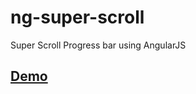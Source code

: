 ng-super-scroll
===============
Super Scroll Progress bar using AngularJS

## [Demo]("http://sriramajeyam.com/ng-super-scroll")